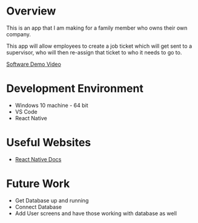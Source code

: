 # Overview

This is an app that I am making for a family member who owns their own company.

This app will allow employees to create a job ticket which will get sent to a supervisor,
who will then re-assign that ticket to who it needs to go to.

[Software Demo Video](https://youtu.be/Ff3ty6Tvk6A)

# Development Environment

* Windows 10 machine - 64 bit
* VS Code
* React Native

# Useful Websites

* [React Native Docs](https://reactnative.dev/docs/getting-started)

# Future Work

* Get Database up and running
* Connect Database
* Add User screens and have those working with database as well